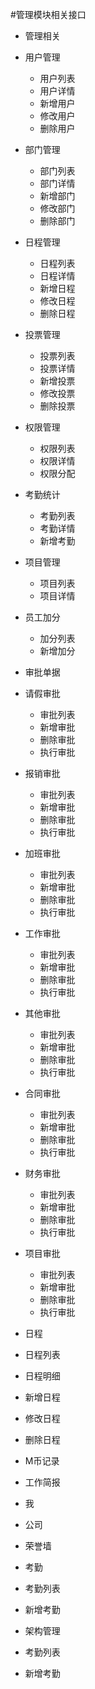 #管理模块相关接口

* 管理相关
 * 用户管理
   * 用户列表
   * 用户详情
   * 新增用户
   * 修改用户
   * 删除用户
 * 部门管理
   * 部门列表
   * 部门详情
   * 新增部门
   * 修改部门
   * 删除部门
 * 日程管理
   * 日程列表
   * 日程详情
   * 新增日程
   * 修改日程
   * 删除日程
 * 投票管理
   * 投票列表
   * 投票详情
   * 新增投票
   * 修改投票
   * 删除投票
 * 权限管理
   * 权限列表
   * 权限详情
   * 权限分配
 * 考勤统计
   * 考勤列表
   * 考勤详情
   * 新增考勤
 * 项目管理
   * 项目列表
   * 项目详情
 * 员工加分
   * 加分列表
   * 新增加分
* 审批单据
 * 请假审批
   * 审批列表
   * 新增审批
   * 删除审批
   * 执行审批
 * 报销审批
   * 审批列表
   * 新增审批
   * 删除审批
   * 执行审批
 * 加班审批
   * 审批列表
   * 新增审批
   * 删除审批
   * 执行审批
 * 工作审批
   * 审批列表
   * 新增审批
   * 删除审批
   * 执行审批
 * 其他审批
   * 审批列表
   * 新增审批
   * 删除审批
   * 执行审批
 * 合同审批
   * 审批列表
   * 新增审批
   * 删除审批
   * 执行审批
 * 财务审批
   * 审批列表
   * 新增审批
   * 删除审批
   * 执行审批
 * 项目审批
   * 审批列表
   * 新增审批
   * 删除审批
   * 执行审批






* 日程
 * 日程列表
 * 日程明细
 * 新增日程
 * 修改日程
 * 删除日程
* M币记录
* 工作简报
 * 我
 * 公司
 * 荣誉墙
* 考勤
 * 考勤列表
 * 新增考勤
* 架构管理
 * 考勤列表
 * 新增考勤
